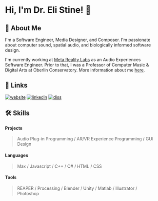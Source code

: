 
# Hi, I'm Dr. Eli Stine! 👋


## 🚀 About Me
I'm a Software Engineer, Media Designer, and Composer. I'm passionate about computer sound, spatial audio, and biologically informed software design.

I'm currently working at [Meta Reality Labs](https://tech.facebook.com/reality-labs/) as an Audio Experiences Software Engineer. Prior to that, I was a Professor of Computer Music & Digital Arts at Oberlin Conservatory. More information about me [here](http://www.elistine.com/about).
## 🔗 Links
[![website](https://img.shields.io/badge/website-000?style=for-the-badge&logo=squarespace&logoColor=white)](https://elistine.com)
[![linkedin](https://img.shields.io/badge/linkedin-0A66C2?style=for-the-badge&logo=linkedin&logoColor=white)](https://www.linkedin.com/in/elistine/)
[![diss](https://img.shields.io/badge/thesis-00C2?style=for-the-badge&logo=leaflet&logoColor=white)](https://www.elistine.com/diss)


## 🛠 Skills

#### Projects
> Audio Plug-in Programming / AR/VR Experience Programming / GUI Design

#### Languages
> Max / Javascript / C++ / C# / HTML / CSS

#### Tools
> REAPER / Processing / Blender / Unity / Matlab / Illustrator / Photoshop
